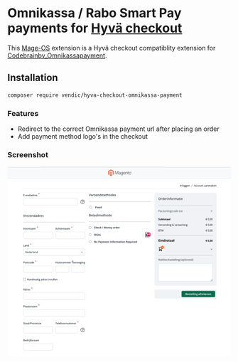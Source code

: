 # Omnikassa / Rabo Smart Pay payments for [Hyvä checkout](https://www.hyva.io/hyva-checkout.html)
This [Mage-OS](https://mage-os.org/) extension is a Hyvä checkout compatiblity extension for [Codebrainbv_Omnikassapayment](https://commercemarketplace.adobe.com/codebrainbv-omnikassapayment.html).

## Installation
```bash
composer require vendic/hyva-checkout-omnikassa-payment
```

### Features
- Redirect to the correct Omnikassa payment url after placing an order
- Add payment method logo's in the checkout

### Screenshot
![Screenshot](media/screenshot.png)
